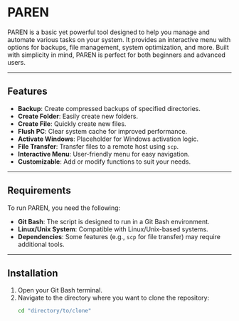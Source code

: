 # PAREN

PAREN is a basic yet powerful tool designed to help you manage and automate various tasks on your system. It provides an interactive menu with options for backups, file management, system optimization, and more. Built with simplicity in mind, PAREN is perfect for both beginners and advanced users.

---

## Features

- **Backup**: Create compressed backups of specified directories.
- **Create Folder**: Easily create new folders.
- **Create File**: Quickly create new files.
- **Flush PC**: Clear system cache for improved performance.
- **Activate Windows**: Placeholder for Windows activation logic.
- **File Transfer**: Transfer files to a remote host using `scp`.
- **Interactive Menu**: User-friendly menu for easy navigation.
- **Customizable**: Add or modify functions to suit your needs.

---

## Requirements

To run PAREN, you need the following:

- **Git Bash**: The script is designed to run in a Git Bash environment.
- **Linux/Unix System**: Compatible with Linux/Unix-based systems.
- **Dependencies**: Some features (e.g., `scp` for file transfer) may require additional tools.

---

## Installation

1. Open your Git Bash terminal.
2. Navigate to the directory where you want to clone the repository:
   ```bash
   cd "directory/to/clone"

